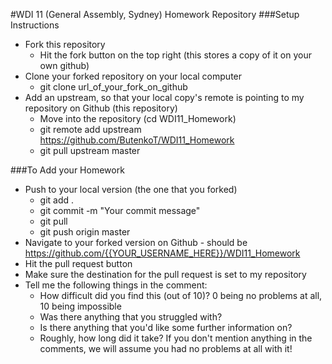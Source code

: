 #WDI 11 (General Assembly, Sydney) Homework Repository
###Setup Instructions

* Fork this repository
    - Hit the fork button on the top right (this stores a copy of it on your own github)
* Clone your forked repository on your local computer
    - git clone url_of_your_fork_on_github
* Add an upstream, so that your local copy's remote is pointing to my repository on Github (this repository)
    - Move into the repository (cd WDI11_Homework)
    - git remote add upstream https://github.com/ButenkoT/WDI11_Homework
    - git pull upstream master

###To Add your Homework

* Push to your local version (the one that you forked)
    - git add .
    - git commit -m "Your commit message"
    - git pull
    - git push origin master
* Navigate to your forked version on Github - should be https://github.com/{{YOUR_USERNAME_HERE}}/WDI11_Homework
* Hit the pull request button
* Make sure the destination for the pull request is set to my repository
* Tell me the following things in the comment:
    - How difficult did you find this (out of 10)? 0 being no problems at all, 10 being impossible
    - Was there anything that you struggled with?
    - Is there anything that you'd like some further information on?
    - Roughly, how long did it take?
If you don't mention anything in the comments, we will assume you had no problems at all with it!
